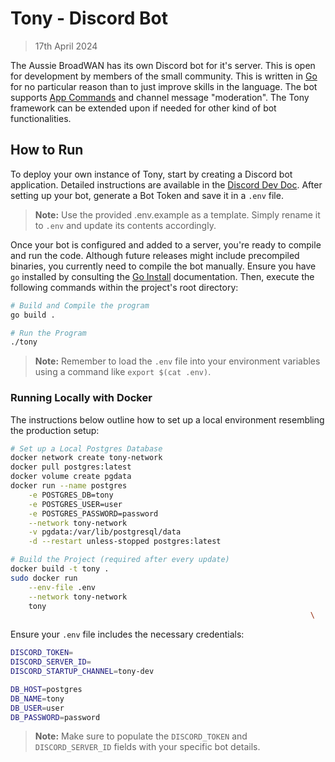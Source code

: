 # Tony - Discord Bot

>  17th April 2024

The Aussie BroadWAN has its own Discord bot for it's server. This is open for 
development by members of the small community. This is written in [Go] for no
particular reason than to just improve skills in the language. The bot supports
[App Commands] and channel message "moderation". The Tony framework can be 
extended upon if needed for other kind of bot functionalities.


## How to Run

To deploy your own instance of Tony, start by creating a Discord bot 
application. Detailed instructions are available in the [Discord Dev Doc]. 
After setting up your bot, generate a Bot Token and save it in a `.env` file.

> **Note:** Use the provided .env.example as a template. Simply rename it to 
>           `.env` and update its contents accordingly.

Once your bot is configured and added to a server, you're ready to compile and 
run the code. Although future releases might include precompiled binaries, you 
currently need to compile the bot manually. Ensure you have `go` installed by 
consulting the [Go Install] documentation. Then, execute the following commands 
within the project's root directory:

```bash
# Build and Compile the program
go build .

# Run the Program
./tony
```

> **Note:** Remember to load the `.env` file into your environment variables 
>           using a command like `export $(cat .env)`.

### Running Locally with Docker

The instructions below outline how to set up a local environment resembling the 
production setup:

```bash
# Set up a Local Postgres Database
docker network create tony-network
docker pull postgres:latest
docker volume create pgdata
docker run --name postgres                                                     \
    -e POSTGRES_DB=tony                                                        \
    -e POSTGRES_USER=user                                                      \
    -e POSTGRES_PASSWORD=password                                              \
    --network tony-network                                                     \
    -v pgdata:/var/lib/postgresql/data                                         \
    -d --restart unless-stopped postgres:latest

# Build the Project (required after every update)
docker build -t tony .
sudo docker run                                                                \
    --env-file .env                                                            \
    --network tony-network                                                     \
    tony                                                                       \
                                                                   \
```

Ensure your `.env` file includes the necessary credentials:

```bash
DISCORD_TOKEN=
DISCORD_SERVER_ID=
DISCORD_STARTUP_CHANNEL=tony-dev

DB_HOST=postgres
DB_NAME=tony
DB_USER=user
DB_PASSWORD=password
```

> **Note:** Make sure to populate the `DISCORD_TOKEN` and `DISCORD_SERVER_ID` 
>           fields with your specific bot details.


[Go]: https://go.dev/
[App Commands]: https://discord.com/developers/docs/interactions/application-commands
[Discord Dev Doc]: https://discord.com/developers/docs/getting-started
[Go Install]: https://go.dev/doc/install

